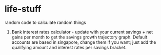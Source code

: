 # life-stuff
random code to calculate random things

1. Bank interest rates calculator - update with your current savings + net gains per month to get the savings growth trajectory graph. Default accounts are based in singapore, change them if you want; just add the qualifying amount and interest rates per savings bracket. 
